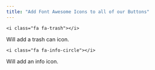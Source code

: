 ```yaml
---
title: "Add Font Awesome Icons to all of our Buttons"
---
```


    <i class="fa fa-trash"></i>

Will add a trash can icon.

    <i class="fa fa-info-circle"></i>

Will add an info icon.
